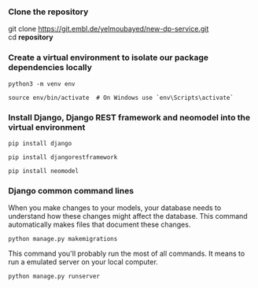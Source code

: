 ### Clone the repository
git clone https://git.embl.de/yelmoubayed/new-dp-service.git    
cd **repository**

### Create a virtual environment to isolate our package dependencies locally
~~~
python3 -m venv env 
~~~

~~~
source env/bin/activate  # On Windows use `env\Scripts\activate`    
~~~

### Install Django, Django REST framework and neomodel into the virtual environment
~~~
pip install django
~~~

~~~
pip install djangorestframework
~~~

~~~
pip install neomodel
~~~

### Django common command lines

When you make changes to your models, your database needs to understand how these changes might affect the database. This command automatically makes files that document these changes.
~~~
python manage.py makemigrations
~~~

This command you'll probably run the most of all commands. It means to run a emulated server on your local computer.
~~~
python manage.py runserver
~~~
